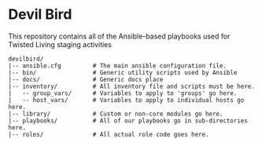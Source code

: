 Devil Bird
=====================
This repository contains all of the Ansible-based
playbooks used for Twisted Living staging activities


    devilbird/
    |-- ansible.cfg         # The main ansible configuration file.
    |-- bin/                # Generic utility scripts used by Ansible
    |-- docs/               # Generic docs place
    |-- inventory/          # All inventory file and scripts must be here.
    |   -- group_vars/      # Variables to apply to 'groups' go here.
    |   -- host_vars/       # Variables to apply to individual hosts go here.
    |-- library/            # Custom or non-core modules go here.
    |-- playbooks/          # All of our playbooks go in sub-directories here.
    |-- roles/              # All actual role code goes here.


